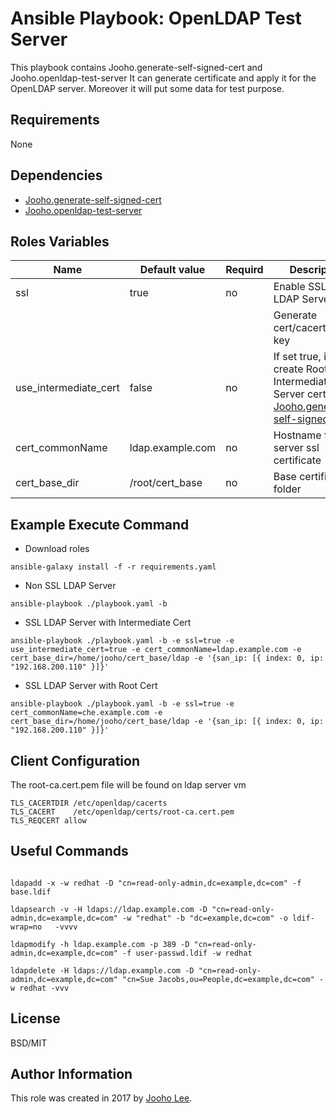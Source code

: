 Ansible Playbook: OpenLDAP Test Server
=========

This playbook contains Jooho.generate-self-signed-cert and Jooho.openldap-test-server
It can generate certificate and apply it for the OpenLDAP server. Moreover it will put some data for test purpose.


Requirements
------------
None

Dependencies
------------

- [Jooho.generate-self-signed-cert](https://galaxy.ansible.com/Jooho/generate-self-signed-cert/)
- [Jooho.openldap-test-server](https://galaxy.ansible.com/Jooho/openldap-test-server/)

Roles Variables
--------------

| Name                      | Default value                         |        Requird       | Description                                                                 |
|---------------------------|---------------------------------------|----------------------|-----------------------------------------------------------------------------|
| ssl                       |  true                                 |         no           | Enable SSL for LDAP Server                                                  |
|                           |                                       |                      | Generate cert/cacert/private key                                            |
| use_intermediate_cert     |  false                                |         no           | If set true, it will create Root + Intermediate + Server cert (Refer [Jooho.generate-self-signed-cert](https://galaxy.ansible.com/Jooho/generate-self-signed-cert/) |
| cert_commonName           |  ldap.example.com                     |         no           | Hostname for ldap server ssl certificate                                    |
| cert_base_dir             |  /root/cert_base                      |         no           | Base certificate folder                                                     |


Example Execute Command
-----------------------

- Download roles
```
ansible-galaxy install -f -r requirements.yaml
```

- Non SSL LDAP Server
```
ansible-playbook ./playbook.yaml -b
```

- SSL LDAP Server with Intermediate Cert
```
ansible-playbook ./playbook.yaml -b -e ssl=true -e use_intermediate_cert=true -e cert_commonName=ldap.example.com -e cert_base_dir=/home/jooho/cert_base/ldap -e '{san_ip: [{ index: 0, ip: "192.168.200.110" }]}'
```

- SSL LDAP Server with Root Cert
```
ansible-playbook ./playbook.yaml -b -e ssl=true -e cert_commonName=che.example.com -e cert_base_dir=/home/jooho/cert_base/ldap -e '{san_ip: [{ index: 0, ip: "192.168.200.110" }]}'
```

Client Configuration
--------------------
The root-ca.cert.pem file will be found on ldap server vm

```
TLS_CACERTDIR /etc/openldap/cacerts
TLS_CACERT    /etc/openldap/certs/root-ca.cert.pem
TLS_REQCERT allow
```

Useful Commands
----------
```

ldapadd -x -w redhat -D "cn=read-only-admin,dc=example,dc=com" -f base.ldif

ldapsearch -v -H ldaps://ldap.example.com -D "cn=read-only-admin,dc=example,dc=com" -w "redhat" -b "dc=example,dc=com" -o ldif-wrap=no   -vvvv

ldapmodify -h ldap.example.com -p 389 -D "cn=read-only-admin,dc=example,dc=com" -f user-passwd.ldif -w redhat

ldapdelete -H ldaps://ldap.example.com -D "cn=read-only-admin,dc=example,dc=com" "cn=Sue Jacobs,ou=People,dc=example,dc=com" -w redhat -vvv

```

License
-------

BSD/MIT

Author Information
------------------

This role was created in 2017 by [Jooho Lee](http://github.com/jooho).


